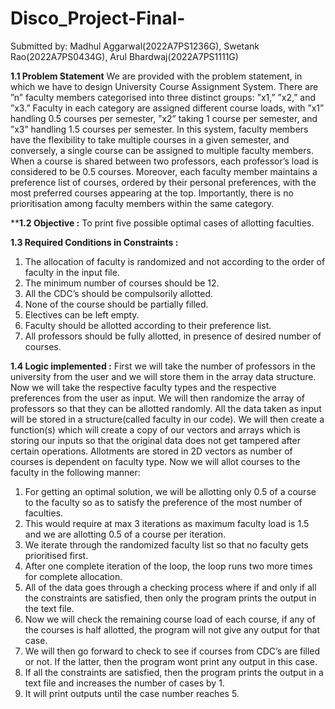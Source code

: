 # Disco_Project-Final-
Submitted by: Madhul Aggarwal(2022A7PS1236G), Swetank Rao(2022A7PS0434G), Arul Bhardwaj(2022A7PS1111G)




****1.1 Problem Statement****
We are provided with the problem statement, in which we have to design University Course Assignment System. There are ”n” faculty members categorised
into three distinct groups: ”x1,” ”x2,” and ”x3.” Faculty in each category are
assigned different course loads, with ”x1” handling 0.5 courses per semester,
”x2” taking 1 course per semester, and ”x3” handling 1.5 courses per semester.
In this system, faculty members have the flexibility to take multiple courses in a
given semester, and conversely, a single course can be assigned to multiple faculty members. When a course is shared between two professors, each professor’s
load is considered to be 0.5 courses. Moreover, each faculty member maintains
a preference list of courses, ordered by their personal preferences, with the most
preferred courses appearing at the top. Importantly, there is no prioritisation
among faculty members within the same category.

******1.2 Objective :****
To print five possible optimal cases of allotting faculties.

******1.3 Required Conditions in Constraints :******
1. The allocation of faculty is randomized and not according to the order of
faculty in the input file.
2. The minimum number of courses should be 12.
3. All the CDC’s should be compulsorily allotted.
4. None of the course should be partially filled.
5. Electives can be left empty.
6. Faculty should be allotted according to their preference list.
7. All professors should be fully allotted, in presence of desired number of
courses.

******1.4 Logic implemented :******
First we will take the number of professors in the university from the user and
we will store them in the array data structure. Now we will take the respective
faculty types and the respective preferences from the user as input. We will then
randomize the array of professors so that they can be allotted randomly. All the
data taken as input will be stored in a structure(called faculty in our code). We
will then create a function(s) which will create a copy of our vectors and arrays
which is storing our inputs so that the original data does not get tampered after
certain operations. Allotments are stored in 2D vectors as number of courses
is dependent on faculty type. Now we will allot courses to the faculty in the
following manner:
1. For getting an optimal solution, we will be allotting only 0.5 of a course
to the faculty so as to satisfy the preference of the most number of faculties.
2. This would require at max 3 iterations as maximum faculty load is 1.5 and
we are allotting 0.5 of a course per iteration.
3. We iterate through the randomized faculty list so that no faculty gets prioritised first.
4. After one complete iteration of the loop, the loop runs two more times for
complete allocation.
5. All of the data goes through a checking process where if and only if all the
constraints are satisfied, then only the program prints the output in the text
file.
6. Now we will check the remaining course load of each course, if any of the
courses is half allotted, the program will not give any output for that case.
7. We will then go forward to check to see if courses from CDC’s are filled or
not. If the latter, then the program wont print any output in this case.
8. If all the constraints are satisfied, then the program prints the output in a
text file and increases the number of cases by 1.
9. It will print outputs until the case number reaches 5.
